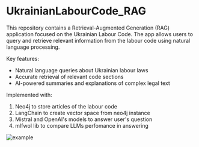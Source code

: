 # UkrainianLabourCode_RAG
This repository contains a Retrieval-Augmented Generation (RAG) application focused on the Ukrainian Labour Code. The app allows users to query and retrieve relevant information from the labour code using natural language processing.

Key features:
- Natural language queries about Ukrainian labour laws
- Accurate retrieval of relevant code sections
- AI-powered summaries and explanations of complex legal text

Implemented with:
1. Neo4j to store articles of the labour code
2. LangChain to create vector space from neo4j instance
3. Mistral and OpenAI's models to answer user's question
4. mlfwol lib to compare LLMs perfomance in answering

![example](https://github.com/user-attachments/assets/9ff53900-08c4-4c01-88a1-b8c3f03e0046)
